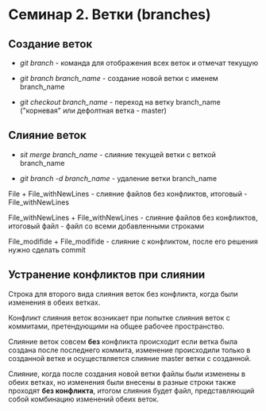 # Семинар 2. Ветки (branches)

## Создание веток

* *git branch* - команда для отображения всех веток и отмечат текущую

* *git branch branch_name* - создание новой ветки с именем branch_name

* *git checkout branch_name* - переход на ветку branch_name ("корневая" или дефолтная ветка - master)

## Слияние веток

* *sit merge branch_name* - слияние текущей ветки с веткой branch_name

* *git branch -d branch_name* - удаление ветки branch_name

File + File_withNewLines - слияние файлов без конфликтов, итоговый - File_withNewLines

File_withNewLines + File_withNewLines - слияние файлов без конфликтов, итоговый файл - файл со всеми добавленными строками

File_modifide + File_modifide - слияние с конфликтом, после его решения нужно сделать commit

## Устранение конфликтов при слиянии

Строка для второго вида слияния веток без конфликта, когда были изменения в обеих ветках.

Конфликт слияния веток возникает при попытке слияния веток с коммитами, претендующими на общее рабочее пространство.

Слияние веток совсем **без** конфликта происходит если ветка была создана после последнего коммита, изменение происходили только в созданной ветке и осуществляется слияние master ветки с созданной. 

Слияние, когда после создания новой ветки файлы были изменены в обеих ветках, но изменения были внесены в разные строки также проходят **без конфликта**, итогом слияния будет файл, представляющий собой комбинацию изменений обеих веток.